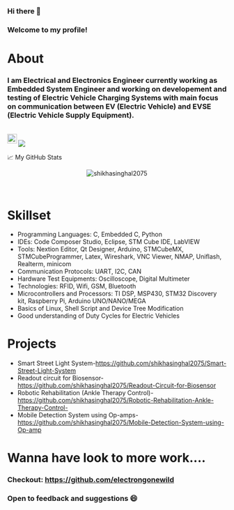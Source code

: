 ### Hi there 👋
### Welcome to my profile!
# About
### I am Electrical and Electronics Engineer currently working as Embedded System Engineer and working on developement and testing of Electric Vehicle Charging Systems with main focus on communication between EV (Electric Vehicle) and EVSE (Electric Vehicle Supply Equipment).
<br>
<a href="https://www.linkedin.com/in/shikha-singhal-3b1817174/">
  <img align="left" alt="Abhishek's LinkedIN" width="22px" src="https://raw.githubusercontent.com/peterthehan/peterthehan/master/assets/linkedin.svg" />
</a>

![](https://visitor-badge.glitch.me/badge?page_id=shikhasinghal2075.shikhasinghal2075)
<br/>
<!-- ![Shikha Singhal's Repository Stats](https://github-readme-stats.vercel.app/api?username=shikhasinghal2075&show_icons=true&theme=dracula) -->
📈 My GitHub Stats
<p align="center"><img src="https://github-readme-stats.vercel.app/api?username=shikhasinghal2075&show_icons=true&theme=dracula" alt="shikhasinghal2075" /></p>
<br/>
<!--
**shikhasinghal2075/shikhasinghal2075** is a ✨ _special_ ✨ repository because its `README.md` (this file) appears on your GitHub profile.

Here are some ideas to get you started:

- 🔭 I’m currently working on ...
- 🌱 I’m currently learning ...
- 👯 I’m looking to collaborate on ...
- 🤔 I’m looking for help with ...
- 💬 Ask me about ...
- 📫 How to reach me: ...
- 😄 Pronouns: ...
- ⚡ Fun fact: ...
-->

- 💼 Any freelance work? do reach me, [email](mailto:shikhasinghal2075@gmail.com) :)
- 💬 Ask me about anything, i am happy to help
  
<!--   if you like what i do, maybe consider buying me a coffee/tea 🥺👉👈

<a href="https://www.buymeacoffee.com/shikhasinghal2075" target="_blank"><img src="https://cdn.buymeacoffee.com/buttons/v2/default-red.png" alt="Buy Me A Coffee" width="150" ></a>
 -->
  
 # Skillset
 - Programming Languages: C, Embedded C, Python
 - IDEs: Code Composer Studio, Eclipse, STM Cube IDE, LabVIEW
 - Tools: Nextion Editor, Qt Designer, Arduino, STMCubeMX, STMCubeProgrammer, Latex, Wireshark, VNC Viewer, NMAP, Uniflash, Realterm, minicom
 - Communication Protocols: UART, I2C, CAN
 - Hardware Test Equipments: Oscilloscope, Digital Multimeter
 - Technologies: RFID, Wifi, GSM, Bluetooth
 - Microcontrollers and Processors: TI DSP, MSP430, STM32 Discovery kit, Raspberry Pi, Arduino UNO/NANO/MEGA
 - Basics of Linux, Shell Script and Device Tree Modification
 - Good understanding of Duty Cycles for Electric Vehicles
  
 # Projects
  - Smart Street Light System-https://github.com/shikhasinghal2075/Smart-Street-Light-System
  - Readout circuit for Biosensor-https://github.com/shikhasinghal2075/Readout-Circuit-for-Biosensor
  - Robotic Rehabilitation (Ankle Therapy Control)-https://github.com/shikhasinghal2075/Robotic-Rehabilitation-Ankle-Therapy-Control-
  - Mobile Detection System using Op-amps-https://github.com/shikhasinghal2075/Mobile-Detection-System-using-Op-amp

 # Wanna have look to more work....
### Checkout: https://github.com/electrongonewild
### Open to feedback and suggestions 😄

